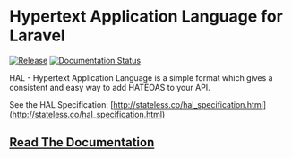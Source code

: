 Hypertext Application Language for Laravel
==========================================

[![Release](https://img.shields.io/github/v/release/api-skeletons/laravel-erd)](https://img.shields.io/github/v/release/api-skeletons/laravel-erd)
[![Documentation Status](https://readthedocs.org/projects/api-skeletons-laravel-hal/badge/?version=latest)](https://api-skeletons-laravel-hal.readthedocs.io/en/latest/?badge=latest)




HAL - Hypertext Application Language is a simple format which gives
a consistent and easy way to add HATEOAS to your API.

See the HAL Specification:
[http://stateless.co/hal_specification.html](http://stateless.co/hal_specification.html)


## [Read The Documentation](https://api-skeletons-laravel-hal.readthedocs.io/en/latest/index.html)
